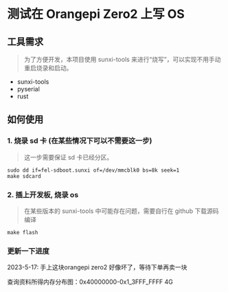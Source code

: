 # 测试在 Orangepi Zero2 上写 OS

## 工具需求

> 为了方便开发，本项目使用 sunxi-tools 来进行“烧写”，可以实现不用手动重启烧录和启动。

- sunxi-tools
- pyserial
- rust

## 如何使用

### 1. 烧录 sd 卡 (在某些情况下可以不需要这一步)

> 这一步需要保证 sd 卡已经分区。

``` shell
sudo dd if=fel-sdboot.sunxi of=/dev/mmcblk0 bs=8k seek=1
make sdcard
```
### 2. 插上开发板, 烧录 os

> 在某些版本的 sunxi-tools 中可能存在问题，需要自行在 github 下载源码编译

```
make flash
```

### 更新一下进度

2023-5-17: 手上这块orangepi zero2  好像坏了，等待下单再卖一块

查询资料所得内存分布图：0x40000000-0x1_3FFF_FFFF 4G